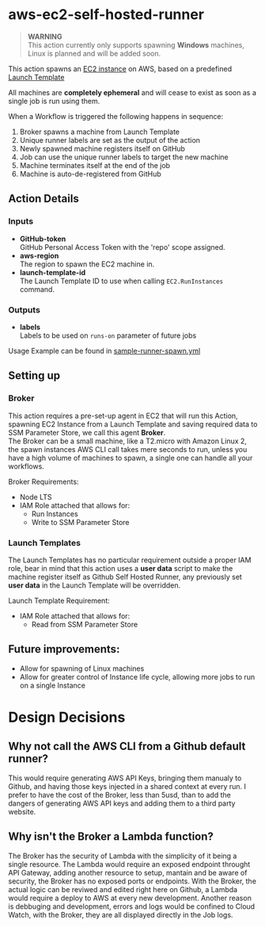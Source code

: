 # aws-ec2-self-hosted-runner

> **WARNING** <br>
This action currently only supports spawning **Windows** machines, Linux is planned and will be added soon. 

This action spawns an [EC2 instance](https://aws.amazon.com/ec2/) on AWS, based on a predefined [Launch Template](https://docs.aws.amazon.com/AWSEC2/latest/UserGuide/ec2-launch-templates.html)

All machines are **completely ephemeral** and will cease to exist as soon as a single job is run using them. 

When a Workflow is triggered the following happens in sequence:

1. Broker spawns a machine from Launch Template
2. Unique runner labels are set as the output of the action
3. Newly spawned machine registers itself on GitHub
4. Job can use the unique runner labels to target the new machine
5. Machine terminates itself at the end of the job
6. Machine is auto-de-registered from GitHub

## Action Details
### Inputs
- **GitHub-token**<br>
    GitHub Personal Access Token with the 'repo' scope assigned.
- **aws-region** <br>
    The region to spawn the EC2 machine in. 
- **launch-template-id** <br>
    The Launch Template ID to use when calling `EC2.RunInstances` command. 

### Outputs
- **labels**<br> 
    Labels to be used on `runs-on` parameter of future jobs

Usage Example can be found in [sample-runner-spawn.yml](./.github/workflows/test-runner-spawn.yml)

## Setting up
### Broker
This action requires a pre-set-up agent in EC2 that will run this Action, spawning EC2 Instance from a Launch Template and saving required data to SSM Parameter Store, we call this agent **Broker**.<br>
The Broker can be a small machine, like a T2.micro with Amazon Linux 2, the spawn instances AWS CLI call takes mere seconds to run, unless you have a high volume of machines to spawn, a single one can handle all your workflows.

Broker Requirements:
- Node LTS
- IAM Role attached that allows for:
    - Run Instances
    - Write to SSM Parameter Store

### Launch Templates
The Launch Templates has no particular requirement outside a proper IAM role, bear in mind that this action uses a **user data** script to make the machine register itself as Github Self Hosted Runner, any previously set **user data** in the Launch Template will be overridden.

Launch Template Requirement:
- IAM Role attached that allows for:
    - Read from SSM Parameter Store


## Future improvements:
- Allow for spawning of Linux machines
- Allow for greater control of Instance life cycle, allowing more jobs to run on a single Instance

# Design Decisions
## Why not call the AWS CLI from a Github default runner?
This would require generating AWS API Keys, bringing them manualy to Github, and having those keys injected in a shared context at every run. I prefer to have the cost of the Broker, less than 5usd, than to add the dangers of generating AWS API keys and adding them to a third party website.

## Why isn't the Broker a Lambda function?
The Broker has the security of Lambda with the simplicity of it being a single resource. The Lambda would require an exposed endpoint throught API Gateway, adding another resource to setup, mantain and be aware of security, the Broker has no exposed ports or endpoints.
With the Broker, the actual logic can be reviwed and edited right here on Github, a Lambda would require a deploy to AWS at every new development.
Another reason is debbuging and development, errors and logs would be confined to Cloud Watch, with the Broker, they are all displayed directly in the Job logs.